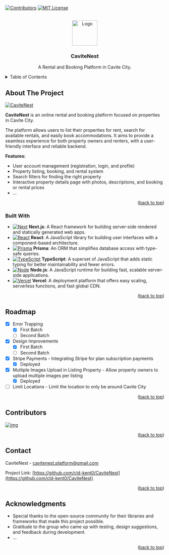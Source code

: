 <!-- PROJECT SHIELDS -->

[![Contributors][contributors-shield]][contributors-url]
[![MIT License][license-shield]][license-url]

<a id="readme-top"></a>

<!-- PROJECT LOGO -->
<br />
<div align="center">
  <a href="https://github.com/cld-kent0/CaviteNest">
    <img src="public/images/cavitenest.png" alt="Logo" width="80" height="80">
  </a>

<h3 align="center">CaviteNest</h3>

  <p align="center">
    A Rental and Booking Platform in Cavite City.
    <br />
  </p>
</div>

<!-- TABLE OF CONTENTS -->
<details>
  <summary>Table of Contents</summary>
  <ol>
    <li>
      <a href="#about-the-project">About The Project</a>
      <ul>
        <li><a href="#built-with">Built With</a></li>
      </ul>
    </li>
    <li><a href="#roadmap">Roadmap</a></li>
    <li><a href="#contact">Contact</a></li>
    <li><a href="#contributors">Contributors</a></li>
    <li><a href="#acknowledgments">Acknowledgments</a></li>
  </ol>
</details>

<!-- ABOUT THE PROJECT -->

## About The Project

[![CaviteNest][product-gif]](https://cavite-nest.vercel.app)

**CaviteNest** is an online rental and booking platform focused on properties in Cavite City.

The platform allows users to list their properties for rent, search for available rentals, and easily book accommodations. It aims to provide a seamless experience for both property owners and renters, with a user-friendly interface and reliable backend.

**Features:**

- User account management (registration, login, and profile)
- Property listing, booking, and rental system
- Search filters for finding the right property
- Interactive property details page with photos, descriptions, and booking or rental prices
- ...

<p align="right">(<a href="#readme-top">back to top</a>)</p>

### Built With

- [![Next][Next.js]][Next-url] **Next.js**: A React framework for building server-side rendered and statically generated web apps.
- [![React][React.js]][React-url] **React**: A JavaScript library for building user interfaces with a component-based architecture.
- [![Prisma][Prisma]][Prisma-url] **Prisma**: An ORM that simplifies database access with type-safe queries.
- [![TypeScript][TypeScript]][TypeScript-url] **TypeScript**: A superset of JavaScript that adds static typing for better maintainability and fewer errors.
- [![Node][Node.js]][Node.js-url] **Node.js**: A JavaScript runtime for building fast, scalable server-side applications.
- [![Vercel][Vercel]][Vercel-url] **Vercel**: A deployment platform that offers easy scaling, serverless functions, and fast global CDN.

<p align="right">(<a href="#readme-top">back to top</a>)</p>

<!-- ROADMAP -->

## Roadmap

- [x] Error Trapping
  - [x] First Batch
  - [ ] Second Batch
- [x] Design Improvements
  - [x] First Batch
  - [ ] Second Batch
- [x] Stripe Payments - Integrating Stripe for plan subscription payments
  - [x] Deployed
- [x] Multiple Images Upload in Listing Property - Allow property owners to upload multiple images per listing
  - [x] Deployed
- [ ] Limit Locations - Limit the location to only be around Cavite City

<p align="right">(<a href="#readme-top">back to top</a>)</p>

<!-- CONTRIBUTORS -->

## Contributors

<a href="https://github.com/cld-kent0/CaviteNest/graphs/contributors">
  <img src="https://contrib.rocks/image?repo=cld-kent0/CaviteNest" alt="img" />
</a>

<p align="right">(<a href="#readme-top">back to top</a>)</p>

<!-- CONTACT -->

## Contact

CaviteNest - cavitenest.platform@gmail.com

Project Link: [https://github.com/cld-kent0/CaviteNest](https://github.com/cld-kent0/CaviteNest)

<p align="right">(<a href="#readme-top">back to top</a>)</p>

<!-- ACKNOWLEDGMENTS -->

## Acknowledgments

- Special thanks to the open-source community for their libraries and frameworks that made this project possible.
- Gratitude to the group who came up with testing, design suggestions, and feedback during development.
- ...

<p align="right">(<a href="#readme-top">back to top</a>)</p>

<!-- MARKDOWN LINKS & IMAGES -->

[product-gif]: https://github.com/cld-kent0/CaviteNest/blob/master/public/images/gif.gif
[contributors-shield]: https://img.shields.io/github/contributors/cld-kent0/CaviteNest.svg?style=for-the-badge
[contributors-url]: https://github.com/cld-kent0/CaviteNest/graphs/contributors
[license-shield]: https://img.shields.io/github/license/cld-kent0/CaviteNest?style=for-the-badge
[license-url]: https://github.com/cld-kent0/CaviteNest/blob/master/LICENSE.txt
[Next.js]: https://img.shields.io/badge/next.js-000000?style=for-the-badge&logo=nextdotjs&logoColor=white
[Next-url]: https://nextjs.org/
[React.js]: https://img.shields.io/badge/React-20232A?style=for-the-badge&logo=react&logoColor=61DAFB
[React-url]: https://reactjs.org/
[Prisma]: https://img.shields.io/badge/Prisma-%23457dd1?style=for-the-badge&logo=prisma
[Prisma-url]: https://www.prisma.io
[TypeScript]: https://img.shields.io/badge/Typescript-lightblue?style=for-the-badge&logo=typescript
[TypeScript-url]: https://www.typescriptlang.org/
[Node.js]: https://img.shields.io/badge/Node.js-%23e1efd8?style=for-the-badge&logo=node.js
[Node.js-url]: https://nodejs.org/en
[Vercel]: https://img.shields.io/badge/Vercel-black?style=for-the-badge&logo=vercel
[Vercel-url]: https://vercel.com
